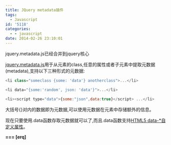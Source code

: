 ```yaml
---
title: JQuery metadata插件
tags:
  - Javascript
id: '5118'
categories:
  - - javascript
date: 2014-02-26 23:10:01
---
```


jquery.metadata.js已经合并到jquery核心
<!-- more -->
[jquery.metadata.js](https://github.com/jquery-orphans/jquery-metadata)用于从元素的class,任意的属性或者子元素中提取元数据(metadata),支持以下三种形式的元数据:

```js
<li class="someclass {some: 'data'} anotherclass">...</li>

<li data="{some:'random', json: 'data'}">...</li>

<li><script type="data">{some:"json",data:true}</script> ...</li>
```

大括号{}对内的数据即为元数据,可以使用元数据在元素中存储额外的信息。

现在只要使用.data函数存取元数据就可以了,而且.data函数支持[HTML5 data-*自定义属性](https://openwares.net/js/html_author_defined_tag_and_attributes.html)。

**\===
\[erq\]**